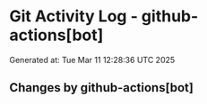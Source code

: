 # Git Activity Log - github-actions[bot]
Generated at: Tue Mar 11 12:28:36 UTC 2025
## Changes by github-actions[bot]
```diff
```
